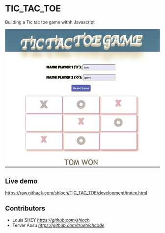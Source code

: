 # TIC_TAC_TOE
Building a Tic tac toe game withh Javascript

![alt text](https://github.com/shloch/TIC_TAC_TOE/blob/development/asset/game.png)

## Live demo

https://raw.githack.com/shloch/TIC_TAC_TOE/development/index.html

## Contributors

- Louis SHEY _https://github.com/shloch_
- Terver Aosu _https://github.com/truetechcode_
